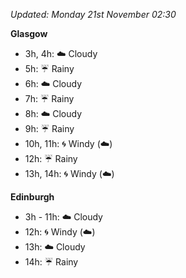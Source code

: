 *Updated: Monday 21st November 02:30*

**Glasgow**

* 3h, 4h: :cloud: Cloudy
* 5h: :umbrella: Rainy
* 6h: :cloud: Cloudy
* 7h: :umbrella: Rainy
* 8h: :cloud: Cloudy
* 9h: :umbrella: Rainy
* 10h, 11h: :cyclone: Windy (:cloud:)
* 12h: :umbrella: Rainy
* 13h, 14h: :cyclone: Windy (:cloud:)

**Edinburgh**

* 3h - 11h: :cloud: Cloudy
* 12h: :cyclone: Windy (:cloud:)
* 13h: :cloud: Cloudy
* 14h: :umbrella: Rainy
